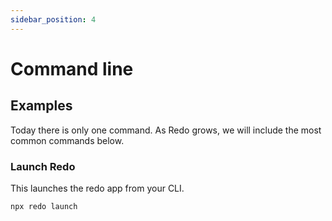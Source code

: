 ```yaml
---
sidebar_position: 4
---
```


# Command line

## Examples

Today there is only one command. As Redo grows, we will include the most common commands below.

### Launch Redo

This launches the redo app from your CLI.

```
npx redo launch
```
